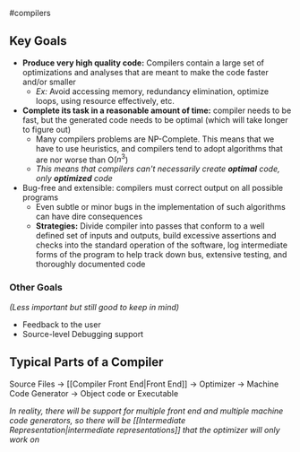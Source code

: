 #compilers 
## Key Goals
- **Produce very high quality code:** Compilers contain a large set of optimizations and analyses that are meant to make the code faster and/or smaller
	- *Ex:* Avoid accessing memory, redundancy elimination, optimize loops, using resource effectively, etc.
- **Complete its task in a reasonable amount of time:** compiler needs to be fast, but the generated code needs to be optimal (which will take longer to figure out)
	- Many compilers problems are NP-Complete. This means that we have to use heuristics, and compilers tend to adopt algorithms that are nor worse than O($n^3$)
	- *This means that compilers can't necessarily create **optimal** code, only **optimized** code*
- Bug-free and extensible: compilers must correct output on all possible programs
	- Even subtle or minor bugs in the implementation of such algorithms can have dire consequences
	- **Strategies:** Divide compiler into passes that conform to a well defined set of inputs and outputs, build excessive assertions and checks into the standard operation of the software, log intermediate forms of the program to help track down bus, extensive testing, and thoroughly documented code
### Other Goals
*(Less important but still good to keep in mind)*
- Feedback to the user
- Source-level Debugging support

## Typical Parts of a Compiler
Source Files -> [[Compiler Front End|Front End]] -> Optimizer -> Machine Code Generator -> Object code or Executable

*In reality, there will be support for multiple front end and multiple machine code generators, so there will be [[Intermediate Representation|intermediate representations]] that the optimizer will only work on*